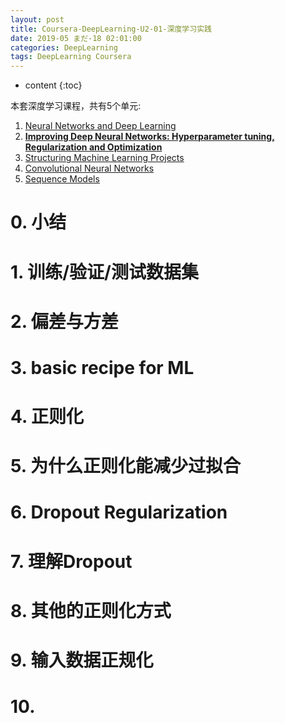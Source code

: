 ```yaml
---
layout: post
title: Coursera-DeepLearning-U2-01-深度学习实践
date: 2019-05 まだ-18 02:01:00
categories: DeepLearning
tags: DeepLearning Coursera
---
```

* content
{:toc}

本套深度学习课程，共有5个单元:

1. [Neural Networks and Deep Learning](https://www.coursera.org/learn/neural-networks-deep-learning/home/welcome)
2. [**Improving Deep Neural Networks: Hyperparameter tuning, Regularization and Optimization**](https://www.coursera.org/learn/deep-neural-network/home/welcome)
3. [Structuring Machine Learning Projects](https://www.coursera.org/learn/machine-learning-projects/home/welcome)
4. [Convolutional Neural Networks](https://www.coursera.org/learn/convolutional-neural-networks/home/welcome)
5. [Sequence Models](https://www.coursera.org/learn/nlp-sequence-models/home/welcome)



# 0. 小结

# 1. 训练/验证/测试数据集

# 2. 偏差与方差

# 3. basic recipe for ML

# 4. 正则化

# 5. 为什么正则化能减少过拟合

# 6. Dropout Regularization

# 7. 理解Dropout

# 8. 其他的正则化方式

# 9. 输入数据正规化

# 10. 
